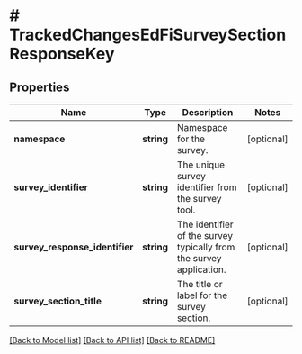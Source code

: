 # # TrackedChangesEdFiSurveySectionResponseKey

## Properties

Name | Type | Description | Notes
------------ | ------------- | ------------- | -------------
**namespace** | **string** | Namespace for the survey. | [optional]
**survey_identifier** | **string** | The unique survey identifier from the survey tool. | [optional]
**survey_response_identifier** | **string** | The identifier of the survey typically from the survey application. | [optional]
**survey_section_title** | **string** | The title or label for the survey section. | [optional]

[[Back to Model list]](../../README.md#models) [[Back to API list]](../../README.md#endpoints) [[Back to README]](../../README.md)
